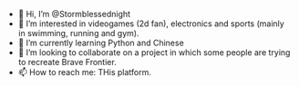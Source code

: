 - 👋 Hi, I’m @Stormblessednight
- 👀 I’m interested in videogames (2d fan), electronics and sports (mainly in swimming, running and gym).
- 🌱 I’m currently learning Python and Chinese
- 💞️ I’m looking to collaborate on a project in which some people are trying to recreate Brave Frontier.
- 📫 How to reach me: THis platform.

<!---
Stormblessednight/Stormblessednight is a ✨ special ✨ repository because its `README.md` (this file) appears on your GitHub profile.
You can click the Preview link to take a look at your changes.
--->
